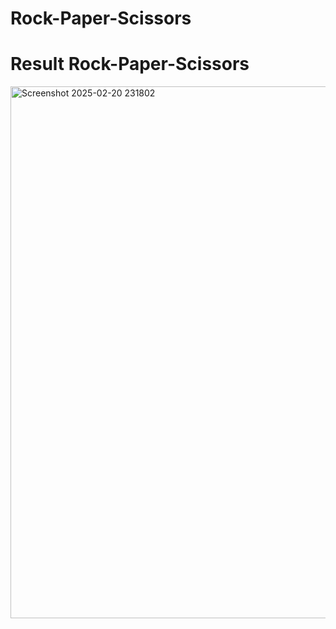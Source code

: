 # Rock-Paper-Scissors
# Result Rock-Paper-Scissors
<img width="851" alt="Screenshot 2025-02-20 231802" src="https://github.com/user-attachments/assets/c953d125-7337-4811-b46d-2b797db2fa56" />
